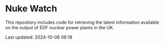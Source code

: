 # Nuke Watch

This repository includes code for retrieving the latest information available on the output of EDF nuclear power plants in the UK.

Last updated: 2024-10-06 06:18